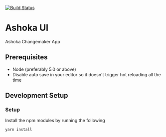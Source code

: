 [![Build Status](https://travis-ci.org/ashoka-ireland/ashoka-ui.svg?branch=master)](https://travis-ci.org/ashoka-ireland/ashoka-ui)

# Ashoka UI
Ashoka Changemaker App

## Prerequisites
* Node (preferably 5.0 or above)
* Disable auto save in your editor so it doesn't trigger hot reloading all the time

## Development Setup

### Setup
Install the npm modules by running the following

`yarn install`
